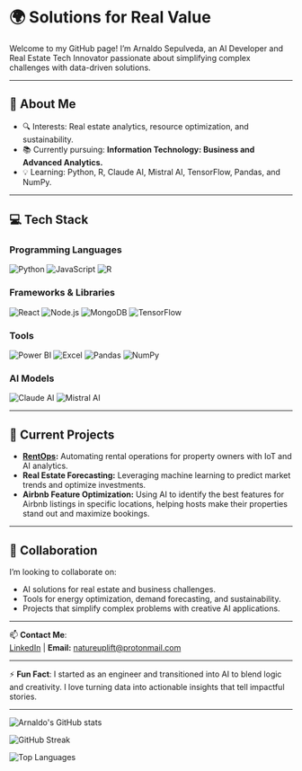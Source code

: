 # 🌍 Solutions for Real Value
Welcome to my GitHub page! I’m Arnaldo Sepulveda, an AI Developer and Real Estate Tech Innovator passionate about simplifying complex challenges with data-driven solutions.

---

## 👋 About Me
- 🔍 Interests: Real estate analytics, resource optimization, and sustainability.
- 📚 Currently pursuing: **Information Technology: Business and Advanced Analytics.**
- 💡 Learning: Python, R, Claude AI, Mistral AI, TensorFlow, Pandas, and NumPy.

---

## 💻 Tech Stack
### Programming Languages
![Python](https://img.shields.io/badge/-Python-blue?style=flat-square&logo=python)
![JavaScript](https://img.shields.io/badge/-JavaScript-yellow?style=flat-square&logo=javascript)
![R](https://img.shields.io/badge/-R-blue?style=flat-square&logo=r)

### Frameworks & Libraries
![React](https://img.shields.io/badge/-React-blue?style=flat-square&logo=react)
![Node.js](https://img.shields.io/badge/-Node.js-green?style=flat-square&logo=node.js)
![MongoDB](https://img.shields.io/badge/-MongoDB-green?style=flat-square&logo=mongodb)
![TensorFlow](https://img.shields.io/badge/-TensorFlow-orange?style=flat-square&logo=tensorflow)

### Tools
![Power BI](https://img.shields.io/badge/-Power%20BI-yellow?style=flat-square&logo=powerbi)
![Excel](https://img.shields.io/badge/-Excel-green?style=flat-square&logo=microsoft-excel)
![Pandas](https://img.shields.io/badge/-Pandas-black?style=flat-square&logo=pandas)
![NumPy](https://img.shields.io/badge/-NumPy-blue?style=flat-square&logo=numpy)

### AI Models
![Claude AI](https://img.shields.io/badge/-Claude%20AI-purple?style=flat-square)
![Mistral AI](https://img.shields.io/badge/-Mistral%20AI-blue?style=flat-square)

---

## 🔨 Current Projects
- **[RentOps](https://github.com/solutions-for-realvalue/RentOps):** Automating rental operations for property owners with IoT and AI analytics.
- **Real Estate Forecasting:** Leveraging machine learning to predict market trends and optimize investments.
- **Airbnb Feature Optimization:** Using AI to identify the best features for Airbnb listings in specific locations, helping hosts make their properties stand out and maximize bookings.

---

## 🤝 Collaboration
I’m looking to collaborate on:
- AI solutions for real estate and business challenges.
- Tools for energy optimization, demand forecasting, and sustainability.
- Projects that simplify complex problems with creative AI applications.

---

📫 **Contact Me**:  
[LinkedIn](https://www.linkedin.com/in/arnaldo-sepulveda) | **Email:** natureuplift@protonmail.com  

---

⚡ **Fun Fact**: I started as an engineer and transitioned into AI to blend logic and creativity. I love turning data into actionable insights that tell impactful stories.

---

![Arnaldo's GitHub stats](https://github-readme-stats.vercel.app/api?username=solutions-for-realvalue&show_icons=true&theme=radical)

![GitHub Streak](https://github-readme-streak-stats.herokuapp.com/?user=solutions-for-realvalue&theme=radical)

![Top Languages](https://github-readme-stats.vercel.app/api/top-langs/?username=solutions-for-realvalue&layout=compact&theme=radical)


